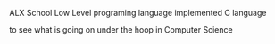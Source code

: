 ALX School Low Level programing language
implemented C language

to see what is going on under the hoop in Computer Science
